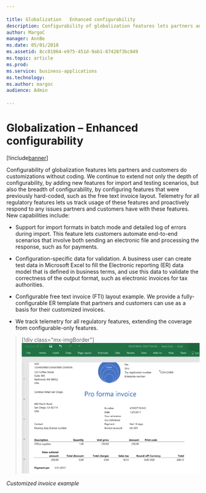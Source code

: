 ```yaml
---

title: Globalization   Enhanced configurability
description: Configurability of globalization features lets partners and customers do customizations without coding.
author: MargoC
manager: AnnBe
ms.date: 05/01/2018
ms.assetid: 8cc01064-e975-451d-9ab1-87428f3bc849
ms.topic: article
ms.prod: 
ms.service: business-applications
ms.technology: 
ms.author: margoc
audience: Admin

---
```

#  Globalization – Enhanced configurability




[!include[banner](../../includes/banner.md)]

Configurability of globalization features lets partners and customers do
customizations without coding. We continue to extend not only the depth of
configurability, by adding new features for import and testing scenarios, but
also the breadth of configurability, by configuring features that were
previously hard-coded, such as the free text invoice layout. Telemetry for all
regulatory features lets us track usage of these features and proactively
respond to any issues partners and customers have with these features. New
capabilities include:

-   Support for import formats in batch mode and detailed log of errors during
    import. This feature lets customers automate end-to-end scenarios that
    involve both sending an electronic file and processing the response, such as
    for payments.

-   Configuration-specific data for validation. A business user can create test
    data in Microsoft Excel to fill the Electronic reporting (ER) data model
    that is defined in business terms, and use this data to validate the
    correctness of the output format, such as electronic invoices for tax
    authorities.

-   Configurable free text invoice (FTI) layout example. We provide a
    fully-configurable ER template that partners and customers can use as a
    basis for their customized invoices.

-   We track telemetry for all regulatory features, extending the coverage from
    configurable-only features.

> [!div class="mx-imgBorder"] 
> ![A screenshot showing an example of a customized invoice](media/globalization-enhanced-configurability-1.png "A screenshot showing an example of a customized invoice")
<!-- FO_Globalization_enhanced_configurability_A.png -->


*Customized invoice example*
